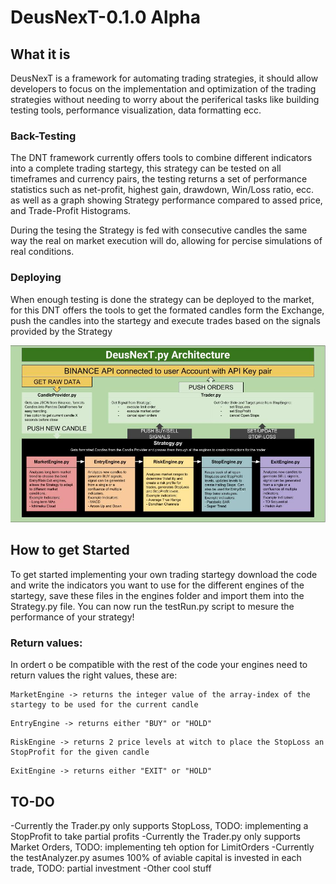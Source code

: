 # DeusNexT-0.1.0 Alpha

## What it is
DeusNexT is a framework for automating trading strategies, it should allow developers to focus on the implementation and optimization of the trading strategies without needing to worry about the periferical tasks like building testing tools, performance visualization, data formatting ecc.

### Back-Testing
The DNT framework currently offers tools to combine different indicators into a complete trading startegy, this strategy can be tested on all timeframes and currency pairs, the testing returns a set of performance statistics such as net-profit, highest gain, drawdown, Win/Loss ratio, ecc. as well as a graph showing Strategy performance compared to assed price, and Trade-Profit Histograms.

During the tesing the Strategy is fed with consecutive candles the same way the real on market execution will do, allowing for percise simulations of real conditions.

### Deploying
When enough testing is done the strategy can be deployed to the market, for this DNT offers the tools to get the formated candles form the Exchange, push the candles into the startegy and execute trades based on the signals provided by the Strategy

![DNT Architecture](https://github.com/AleBuser/DeusNexT-0.1.0/blob/master/DNT-Architecture.jpg)

## How to get Started
To get started implementing your own trading startegy download the code and write the indicators you want to use for the different engines of the startegy, save these files in the engines folder and import them into the Strategy.py file. 
You can now run the testRun.py script to mesure the performance of your strategy!

### Return values:
In ordert o be compatible with the rest of the code your engines need to return values the right values, these are:
```
MarketEngine -> returns the integer value of the array-index of the startegy to be used for the current candle
```
```
EntryEngine -> returns either "BUY" or "HOLD"
```
```
RiskEngine -> returns 2 price levels at witch to place the StopLoss an StopProfit for the given candle
```
```
ExitEngine -> returns either "EXIT" or "HOLD"
```

## TO-DO
-Currently the Trader.py only supports StopLoss, TODO: implementing a StopProfit to take partial profits
-Currently the Trader.py only supports Market Orders, TODO: implementing teh option for LimitOrders
-Currently the testAnalyzer.py asumes 100% of aviable capital is invested in each trade, TODO: partial investment
-Other cool stuff
